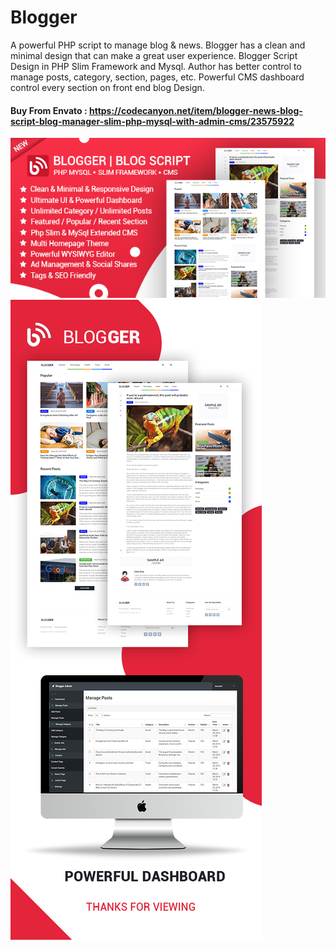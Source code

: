 # Blogger

A powerful PHP script to manage blog &amp; news. Blogger has a clean and minimal design that can make a great user experience. Blogger Script Design in PHP Slim Framework and Mysql. Author has better control to manage posts, category, section, pages, etc. Powerful CMS dashboard control every section on front end blog Design.

#### Buy From Envato : https://codecanyon.net/item/blogger-news-blog-script-blog-manager-slim-php-mysql-with-admin-cms/23575922


<img src="thumb4.png" />

<img src="prmo.png" />
